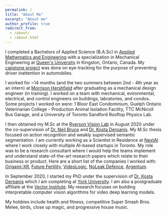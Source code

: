 ```yaml
---
permalink: /
title: "About Me"
excerpt: "About me"
author_profile: true
redirect_from: 
  - /about/
  - /about.html
---
```


I completed a Bachelors of Applied Science (B.A.Sc) in [Applied Mathematics and Engineering](https://www.queensu.ca/mathstat/mthe) with a specialization in Mechanical Engineering at [Queen's University](https://www.queensu.ca/) in Kingston, Ontario, Canada. My [capstone project](https://arxiv.org/abs/1908.08914) was done on eye-tracking for the purpose of preventing driver inattention in automobiles. 

I worked for ~14 months (and the two summers between 2nd - 4th year as an intern) at [Morrison Hershfield](www.morrisonhershfield.com) after graduating as a mechanical design engineer (in training). I worked on a team with mechanical, evironmental, electrical, and control engineers on buildings, labratories, and condos. Some projects I worked on were: 1 Bloor East Condominium, Guelph Ontario Veterinarian College - Production Animal Isolation Facility, TTC McNicoll Bus Garage, and a University of Toronto Sandford Rooftop Physics Lab.

I then obtained my M.Sc at the [Ryerson Vision Lab](https://ryersonvisionlab.github.io/) in August 2020 under the co-supervision of [Dr. Neil Bruce](https://cs.ryerson.ca/~bruce/) and [Dr. Kosta Derpanis](https://cs.ryerson.ca/~kosta/). My M.Sc thesis focused on action recognition and weakly supervised semantic segmentation. I am currently working as a Scientist in Residence at [NextAI](https://www.nextcanada.com/next-ai/) where I work closely with multiple AI-based startups in Toronto. My role was to be a research consultant where I would help the teams implement and understand state-of-the-art research papers which relate to their business or product. Here are a short list of the companies I worked with: [Origami-XR](https://www.origami-xr.com/), [Future Fertility](https://futurefertility.com/), [VideoLogic](https://www.videologic.io/), [NoLeak Defence](https://www.noleak.io/), [Argentum](https://www.argentum.ai/).


In September 2020, I started my PhD under the supervision of [Dr. Kosta Derpanis](https://cs.ryerson.ca/~kosta/) which I am completing at [York University](https://www.yorku.ca/). I am also a postgraduate affiliate at the [Vector Institute](https://vectorinstitute.ai/). My research focuses on building interpretable computer vision algorithms for video deep learning models.

My hobbies include health and fitness, competitive Super Smash Bros. Melee, birds, close up magic, and progressive house music.
